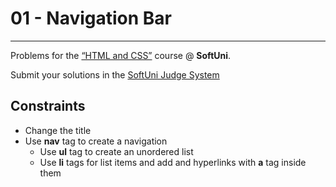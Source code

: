 # 01 - Navigation Bar
------
Problems for the [“HTML and CSS”](#) course @ **SoftUni**.

Submit your solutions in the [SoftUni Judge System](https://judge.softuni.bg/Contests/1136/Introduction-to-HTML-and-CSS)

## Constraints
* Change the title
* Use **nav** tag to create a navigation
    * Use **ul** tag to create an unordered list
    * Use **li** tags for list items and add and hyperlinks with **a** tag inside them